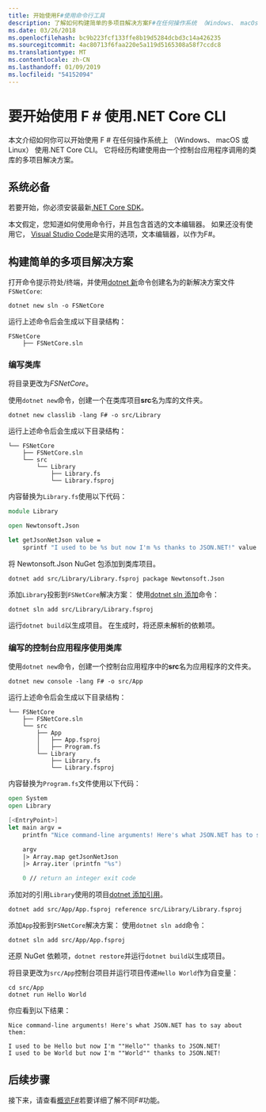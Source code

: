 ```yaml
---
title: 开始使用F#使用命令行工具
description: 了解如何构建简单的多项目解决方案F#在任何操作系统 （Windows、 macOs 或 Linux） 上使用.NET Core CLI。
ms.date: 03/26/2018
ms.openlocfilehash: bc9b223fcf133ffe8b19d5284dcbd3c14a426235
ms.sourcegitcommit: 4ac80713f6faa220e5a119d5165308a58f7ccdc8
ms.translationtype: MT
ms.contentlocale: zh-CN
ms.lasthandoff: 01/09/2019
ms.locfileid: "54152094"
---
```

# <a name="get-started-with-f-with-the-net-core-cli"></a>要开始使用 F # 使用.NET Core CLI

本文介绍如何你可以开始使用 F # 在任何操作系统上 （Windows、 macOS 或 Linux） 使用.NET Core  CLI。 它将经历构建使用由一个控制台应用程序调用的类库的多项目解决方案。

## <a name="prerequisites"></a>系统必备

若要开始，你必须安装最新[.NET Core SDK](https://www.microsoft.com/net/download/)。

本文假定，您知道如何使用命令行，并且包含首选的文本编辑器。 如果还没有使用它， [Visual Studio Code](get-started-vscode.md)是实用的选项，文本编辑器，以作为F#。

## <a name="build-a-simple-multi-project-solution"></a>构建简单的多项目解决方案

打开命令提示符处/终端，并使用[dotnet 新](../../core/tools/dotnet-new.md)命令创建名为的新解决方案文件`FSNetCore`:

```console
dotnet new sln -o FSNetCore
```

运行上述命令后会生成以下目录结构：

```console
FSNetCore
    ├── FSNetCore.sln
```

### <a name="write-a-class-library"></a>编写类库

将目录更改为*FSNetCore*。

使用`dotnet new`命令，创建一个在类库项目**src**名为库的文件夹。

```console
dotnet new classlib -lang F# -o src/Library
```

运行上述命令后会生成以下目录结构：

```console
└── FSNetCore
    ├── FSNetCore.sln
    └── src
        └── Library
            ├── Library.fs
            └── Library.fsproj
```

内容替换为`Library.fs`使用以下代码：

```fsharp
module Library

open Newtonsoft.Json

let getJsonNetJson value =
    sprintf "I used to be %s but now I'm %s thanks to JSON.NET!" value (JsonConvert.SerializeObject(value))
```

将 Newtonsoft.Json NuGet 包添加到类库项目。

```console
dotnet add src/Library/Library.fsproj package Newtonsoft.Json
```

添加`Library`投影到`FSNetCore`解决方案： 使用[dotnet sln 添加](../../core/tools/dotnet-sln.md)命令：

```console
dotnet sln add src/Library/Library.fsproj
```

运行`dotnet build`以生成项目。 在生成时，将还原未解析的依赖项。

### <a name="write-a-console-application-that-consumes-the-class-library"></a>编写的控制台应用程序使用类库

使用`dotnet new`命令，创建一个控制台应用程序中的**src**名为应用程序的文件夹。

```console
dotnet new console -lang F# -o src/App
```

运行上述命令后会生成以下目录结构：

```console
└── FSNetCore
    ├── FSNetCore.sln
    └── src
        ├── App
        │   ├── App.fsproj
        │   ├── Program.fs
        └── Library
            ├── Library.fs
            └── Library.fsproj
```

内容替换为`Program.fs`文件使用以下代码：

```fsharp
open System
open Library

[<EntryPoint>]
let main argv =
    printfn "Nice command-line arguments! Here's what JSON.NET has to say about them:"

    argv
    |> Array.map getJsonNetJson
    |> Array.iter (printfn "%s")

    0 // return an integer exit code
```

添加对的引用`Library`使用的项目[dotnet 添加引用](../../core/tools/dotnet-add-reference.md)。

```console
dotnet add src/App/App.fsproj reference src/Library/Library.fsproj
```

添加`App`投影到`FSNetCore`解决方案： 使用`dotnet sln add`命令：

```console
dotnet sln add src/App/App.fsproj
```

还原 NuGet 依赖项，`dotnet restore`并运行`dotnet build`以生成项目。

将目录更改为`src/App`控制台项目并运行项目传递`Hello World`作为自变量：

```console
cd src/App
dotnet run Hello World
```

你应看到以下结果：

```console
Nice command-line arguments! Here's what JSON.NET has to say about them:

I used to be Hello but now I'm ""Hello"" thanks to JSON.NET!
I used to be World but now I'm ""World"" thanks to JSON.NET!
```

## <a name="next-steps"></a>后续步骤

接下来，请查看[概览F#](../tour.md)若要详细了解不同F#功能。
